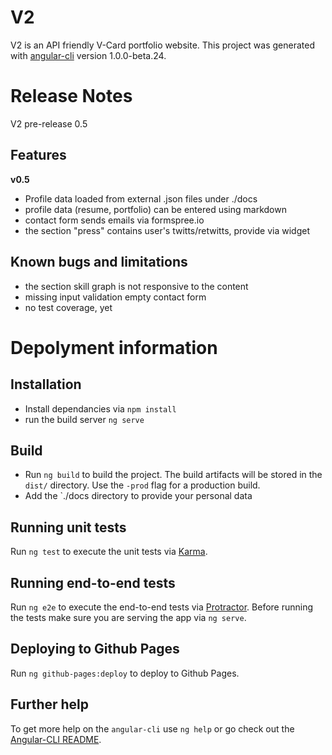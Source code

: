 # V2
V2 is an API friendly V-Card portfolio website.
This project was generated with [angular-cli](https://github.com/angular/angular-cli) version 1.0.0-beta.24.

# Release Notes
V2 pre-release 0.5

## Features 
**v0.5**
- Profile data loaded from external .json files under ./docs
- profile data (resume, portfolio) can be entered using markdown
- contact form sends emails via formspree.io
- the section "press" contains user's twitts/retwitts, provide via widget

## Known bugs and limitations
- the section skill graph is not responsive to the content
- missing input validation empty contact form
- no test coverage, yet

# Depolyment information

## Installation

- Install dependancies via `npm install`
- run the build server `ng serve`

## Build

- Run `ng build` to build the project. The build artifacts will be stored in the `dist/` directory. Use the `-prod` flag for a production build.
- Add the `./docs directory to provide your personal data

## Running unit tests

Run `ng test` to execute the unit tests via [Karma](https://karma-runner.github.io).

## Running end-to-end tests

Run `ng e2e` to execute the end-to-end tests via [Protractor](http://www.protractortest.org/).
Before running the tests make sure you are serving the app via `ng serve`.

## Deploying to Github Pages

Run `ng github-pages:deploy` to deploy to Github Pages.

## Further help

To get more help on the `angular-cli` use `ng help` or go check out the [Angular-CLI README](https://github.com/angular/angular-cli/blob/master/README.md).
